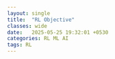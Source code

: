 ```yaml
---
layout: single
title:  "RL Objective"
classes: wide
date:   2025-05-25 19:32:01 +0530
categories: RL ML AI
tags: RL
---
```

